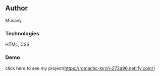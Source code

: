 ## Author
Musavy

### Technologies
 HTML, CSS

 ### Demo
 click here to see my project(https://romantic-kirch-272a96.netlify.com/) 